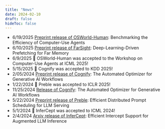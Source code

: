 ```yaml
---
title: "News"
date: 2024-02-10
draft: false
hideToc: false
---
```

- 6/19/2025 [Preprint release of OSWorld-Human](https://arxiv.org/abs/2506.16042): Benchmarking the Efficiency of Computer-Use Agents
- 6/10/2025 [Preprint release of FarSight](https://arxiv.org/abs/2506.00384): Deep-Learning-Driven Prefetching for Far Memory
- 6/9/2025 🎉 OSWorld-Human was accepted to the Workshop on Computer-Use Agents at ICML 2025!
- 5/15/2025 🎉 Cognify was accepted to KDD 2025!
- 2/05/2024 [Preprint release of Cognify](https://arxiv.org/abs/2502.08056): The Automated Optimizer for Generative AI Workflows
- 1/22/2024 🎉 Preble was accepted to ICLR 2025! 
- 11/25/2024 [Release of Cognify](https://github.com/GenseeAI/cognify/): The Automated Optimizer for Generative AI Workflows
- 5/22/2024 [Preprint release of Preble](https://arxiv.org/pdf/2407.00023): Efficient Distributed Prompt Scheduling for LLM Serving
- 5/1/2024 🎉 InferCept was accepted to ICML 2024! 
- 2/4/2024 [Arxiv release of InferCept](https://arxiv.org/pdf/2402.01869.pdf): Efficient Intercept Support for Augmented LLM Inference
